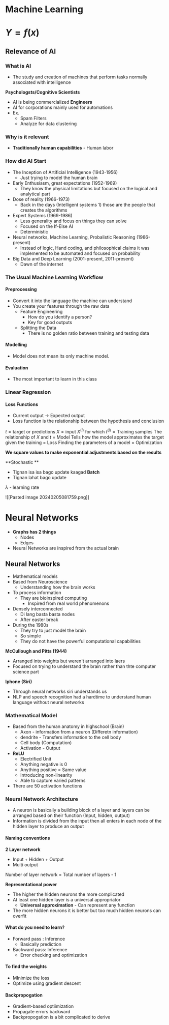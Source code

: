 # Machine Learning

# $Y = f(x)$
## Relevance of AI 

### What is AI 
- The study and creation of machines that perform tasks normally associated with intelligence

**Psychologsts/Cognitive Scientists**
- AI is being commercialized 
**Engineers**
- AI for corporations mainly used for automations
- Ex. 
	- Spam Filters
	- Analyze for data clustering 

### Why is it relevant
- **Traditionally human capabilities** - Human labor

### How did AI Start
- The Inception of Artificial Intelligence (1943-1956)
	- Just trying to model the human brain 
- Early Enthusiasm, great expectations (1952-1969)
	- They know the physical limitations but focused on the logical and analytical part
- Dose of reality (1966-1973)
	- Back in the days (Intelligent systems 1) those are the people that creates the algorithms 
- Expert Systems (1969-1986)
	- Less generality and focus on things they can solve 
	- Focused on the If-Else AI 
	- Deterministic
- Neural networks, Machine Learning, Probalistic Reasoning (1986-present)
	- Instead of logic, Hand coding, and philosophical claims it was implemented to be automated and focused on probability
- Big Data and Deep Learning (2001-present, 2011-present)
	- Dawn of the internet 


### The Usual Machine Learning Workflow

#### Preprocessing 
- Convert it into the language the machine can understand 
- You create your features through the raw data 
	- Feature Engineering 
		- How do you identify a person? 
		- Key for good outputs 
	- Splitting the Data 
		- There is no golden ratio between training and testing data 

#### Modelling 
- Model does not mean its only machine model.

#### Evaluation 
- The most important to learn in this class

### Linear Regression

#### Loss Functions
- Current output -> Expected output 
- Loss function is the relationship between the hypothesis and conclusion 


$t = \text{target or  predictions}$
$X = \text{input}$
$X^{(i)} \text{ for which } t^{(i)} = \text{Training samples}$
The relationship of $X \text{ and } t$ = Model 
Tells how the model approximates the target given the training = Loss
Finding the parameters of a model  = Optimization 

**We square values to make exponential adjustments based on the results**



**Stochastic **
- Tignan isa isa bago update kaagad
**Batch**
- Tignan lahat bago update 

$\lambda$ - learning rate 




![[Pasted image 20240205081759.png]]




# Neural Networks 
- **Graphs has 2 things** 
	- Nodes
	- Edges 
- Neural Networks are inspired from the actual brain 

## Neural Networks
- Mathematical models 
- Based from Neuroscience 
	- Understanding how the brain works 
- To process information 
	- They are bioinspired computing 
		- Inspired from real world phenomenons
- Densely interconnected 
	- Di lang  basta basta nodes
	- After easter break 
- During the 1980s 
	- They try to just model the brain 
	- So simple 
	- They do not have the powerful computational capabilities 

**McCullough and Pitts (1944)**
- Arranged into weights but weren't arranged into laers 
- Focused on trying to understand the brain rather than thte computer science part

**Iphone (Siri)**
- Through neural networks siri understands us 
- NLP and speech recognition had a hardtime to understand human language without neural networks 

### Mathematical Model 
- Based from the human anatomy in highschool (Brain)
	- Axon - information from  a neuron (Differetn information)
	- dendrite - Transfers information to the cell body 
	- Cell body (Computation)
	- Activation - Output 
- **ReLU**
	- Electrified Unit
	- Anything negative is 0
	- Anything positive = Same value 
	- Introducing non-linearity 
	- Able to capture varied patterns 
- There are 50 activation functions 

### Neural Network Architecture 
- A neuron is basically a building block of a layer and layers can be arranged based on their function (Input, hidden, output)
- Information is divided from the input then all enters in each node of the hidden layer to produce an output 

#### Naming conventions
**2 Layer network**
- Input + Hidden + Output 
- Multi output

Number of layer network = Total number of layers - 1 


**Representational power**
- The higher the hidden neurons the more complicated
- At least one hidden layer is a universal appropriator 
	- **Universal approximation** - Can represent any function
- The more hidden neurons it is better but too much hidden neurons can overfit

#### What do you need to learn? 
- Forward pass : Inference 
	- Basically prediction 
- Backward pass: Inference 
	- Error checking and optimization 

#### To find the weights 
- MInimize the loss 
- Optimize using gradient descent 


#### Backpropogation
- Gradient-based optiimization 
- Propagate errors backward
- Backpropogation is a bit complicated to derive 


